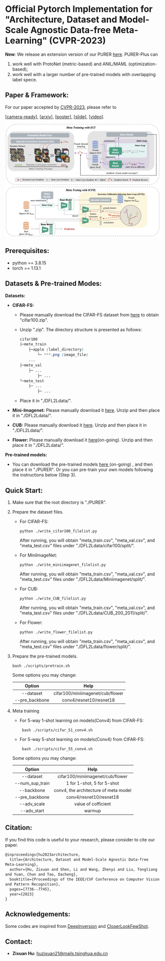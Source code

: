 # Official Pytorch Implementation for "Architecture, Dataset and Model-Scale Agnostic Data-free Meta-Learning" (CVPR-2023)

**New**: We release an extension version of our PURER [here](https://github.com/Egg-Hu/PURER-Plus). PURER-Plus can

1. work well with ProtoNet (metric-based) and ANIL/MAML (optimization-based);
2. work well with a larger number of pre-trained models with overlapping label spece.

## Paper & Framework:

For our paper accepted by [CVPR-2023](https://cvpr2023.thecvf.com/), please refer to

 [[camera-ready](https://openaccess.thecvf.com/content/CVPR2023/papers/Hu_Architecture_Dataset_and_Model-Scale_Agnostic_Data-Free_Meta-Learning_CVPR_2023_paper.pdf)],  [[arxiv](https://arxiv.org/abs/2303.11183)], [[poster](https://cvpr2023.thecvf.com/media/PosterPDFs/CVPR%202023/21544.png?t=1685382758.3929415)], [[slide](https://cvpr2023.thecvf.com/media/cvpr-2023/Slides/21544.pdf)], [[video](https://www.youtube.com/watch?v=lQiRUJ2BJII)].

![pipeline](./fig/pipeline.png)


## Prerequisites:

* python == 3.8.15
* torch == 1.13.1

## Datasets & Pre-trained Modes:

**Datasets:**

* **CIFAR-FS:** 

  * Please manually download the CIFAR-FS dataset from [here](https://drive.google.com/file/d/19OemApI1Mc6b69xHh80NGRGTklLP961g/view?usp=sharing) to obtain "cifar100.zip".

  * Unzip ".zip". The directory structure is presented as follows:

    ```css
    cifar100
    ├─mete_train
    	├─apple (label_directory)
    		└─ ***.png (image_file)
    	...
    ├─mete_val
    	├─ ...
    		├─ ...
    └─mete_test
    	├─ ...
    		├─ ...
    ```

  * Place it in "./DFL2Ldata/".

* **Mini-Imagenet:** Please manually download it [here](https://drive.google.com/file/d/1X6YHK9NeWAwieodruib1rG5SqxhirbHC/view?usp=sharing). Unzip and then place it in "./DFL2Ldata/".

* **CUB:** Please manually download it [here](https://drive.google.com/file/d/1E0TPIwRUJAoDe7vb8fCcJWdzKv2I5k3O/view?usp=sharing). Unzip and then place it in "./DFL2Ldata/".

* **Flower:** Please manually download it [here]()(on-going). Unzip and then place it in "./DFL2Ldata/".

**Pre-trained models:**

- You can download the pre-trained models [here ]()(on-going) , and then place it in "./PURER". Or you can pre-train your own models following the instructions below (Step 3).

## Quick Start:

1. Make sure that the root directory is "./PURER".

2. Prepare the dataset files.

   - For CIFAR-FS:

     ```shell
     python ./write_cifar100_filelist.py
     ```

     After running, you will obtain "meta_train.csv", "meta_val.csv", and "meta_test.csv" files under "./DFL2Ldata/cifar100/split/".

   - For MiniImageNet:
     ```shell
     python ./write_miniimagenet_filelist.py
     ```
     
     After running, you will obtain "meta_train.csv", "meta_val.csv", and "meta_test.csv" files under "./DFL2Ldata/Miniimagenet/split/".
     
   - For CUB:
     ```shell
     python ./write_CUB_filelist.py
     ```
     After running, you will obtain "meta_train.csv", "meta_val.csv", and "meta_test.csv" files under "./DFL2Ldata/CUB_200_2011/split/".
     
   - For Flower:
     ```shell
     python ./write_flower_filelist.py
     ```
     After running, you will obtain "meta_train.csv", "meta_val.csv", and "meta_test.csv" files under "./DFL2Ldata/flower/split/".
   
3. Prepare the pre-trained models.

    ```shell
    bash ./scripts/pretrain.sh
    ```
	
    Some options you may change:

    |     Option     |               Help               |
    | :------------: | :------------------------------: |
    |   --dataset    | cifar100/miniimagenet/cub/flower |
    | --pre_backbone |     conv4/resnet10/resnet18      |

4. Meta training
   - For 5-way 1-shot learning on models(Conv4) from CIFAR-FS:
     ```shell
      bash ./scripts/cifar_51_conv4.sh
     ```
   - For 5-way 5-shot learning on models(Conv4) from CIFAR-FS:
     ```shell
      bash ./scripts/cifar_55_conv4.sh
     ```
     
   
   Some options you may change:
   
   |     Option     |           Help            |
   | :------------: | :-----------------------: |
   |   --dataset    | cifar100/miniimagenet/cub/flower|
   | --num_sup_train |  1 for 1-shot, 5 for 5-shot  |
   | --backbone |  conv4, the architecture of meta model  |
   | --pre_backbone |  conv4/resnet10/resnet18|
   | --adv_scale |  value of cofficient  |
   | --adv_start |  warmup  |

## Citation:

If you find this code is useful to your research, please consider to cite our paper.

```
@inproceedings{hu2023architecture,
  title={Architecture, Dataset and Model-Scale Agnostic Data-free Meta-Learning},
  author={Hu, Zixuan and Shen, Li and Wang, Zhenyi and Liu, Tongliang and Yuan, Chun and Tao, Dacheng},
  booktitle={Proceedings of the IEEE/CVF Conference on Computer Vision and Pattern Recognition},
  pages={7736--7745},
  year={2023}
}
```

## Acknowledgements:

Some codes are inspired from [DeepInversion](https://github.com/NVlabs/DeepInversion) and [CloserLookFewShot](https://github.com/wyharveychen/CloserLookFewShot/tree/master).

## Contact:

* **Zixuan Hu:**  huzixuan21@mails.tsinghua.edu.cn

